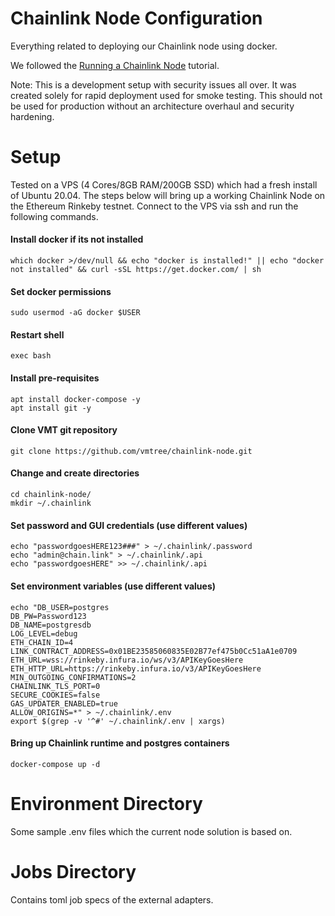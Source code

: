 # Chainlink Node Configuration
Everything related to deploying our Chainlink node using docker.

We followed the [Running a Chainlink Node](https://www.youtube.com/watch?v=DO3O6ZUtwbs) tutorial. 

Note: This is a development setup with security issues all over.  It was created solely for rapid deployment used for smoke testing.  This should not be used for production without an architecture overhaul and security hardening.

# Setup 
Tested on a VPS (4 Cores/8GB RAM/200GB SSD) which had a fresh install of Ubuntu 20.04.  The steps below will bring up a working Chainlink Node on the Ethereum Rinkeby testnet. Connect to the VPS via ssh and run the following commands. 

#### Install docker if its not installed
```
which docker >/dev/null && echo "docker is installed!" || echo "docker not installed" && curl -sSL https://get.docker.com/ | sh
```

#### Set docker permissions
```
sudo usermod -aG docker $USER
```

#### Restart shell
```
exec bash
```

#### Install pre-requisites
```
apt install docker-compose -y 
apt install git -y
```

#### Clone VMT git repository
```
git clone https://github.com/vmtree/chainlink-node.git
```

#### Change and create directories
```
cd chainlink-node/
mkdir ~/.chainlink
```

#### Set password and GUI credentials (use different values)
```
echo "passwordgoesHERE123###" > ~/.chainlink/.password
echo "admin@chain.link" > ~/.chainlink/.api
echo "passwordgoesHERE" >> ~/.chainlink/.api
```

#### Set environment variables (use different values)
```
echo "DB_USER=postgres
DB_PW=Password123
DB_NAME=postgresdb
LOG_LEVEL=debug
ETH_CHAIN_ID=4
LINK_CONTRACT_ADDRESS=0x01BE23585060835E02B77ef475b0Cc51aA1e0709
ETH_URL=wss://rinkeby.infura.io/ws/v3/APIKeyGoesHere
ETH_HTTP_URL=https://rinkeby.infura.io/v3/APIKeyGoesHere
MIN_OUTGOING_CONFIRMATIONS=2
CHAINLINK_TLS_PORT=0
SECURE_COOKIES=false
GAS_UPDATER_ENABLED=true
ALLOW_ORIGINS=*" > ~/.chainlink/.env
export $(grep -v '^#' ~/.chainlink/.env | xargs)
```

#### Bring up Chainlink runtime and postgres containers
```
docker-compose up -d
```


# Environment Directory
Some sample .env files which the current node solution is based on.

# Jobs Directory
Contains toml job specs of the external adapters.
